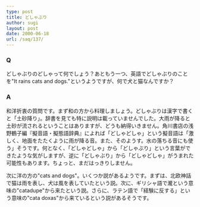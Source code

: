 ```yaml
---
type: post
title: どしゃぶり
author: sugi
layout: post
date: 2000-06-18
url: /saq/137/
---
```

### Q 

どしゃぶりのどしゃって何でしょう？あともう一つ、英語でどしゃぶりのことを"It rains cats and dogs."というようですが、何で犬と猫なんですか？

### A 

和洋折衷の質問です。まず和の方から料理しましょう。どしゃぶりは漢字で書くと「土砂降り」。辞書を見ても特に説明は載っていませんでした。大雨が降ると土砂が流されるということはありますが、どうも納得いきません。角川書店の浅野鶴子編『擬音語・擬態語辞典』によれば「どしゃどしゃ」という擬音語は「激しく、地面をたたくように雨が降る音。また、そのようす。水の落ちる音にも使う」そうです。何となく、「どしゃどしゃ」から「どしゃぶり」という言葉ができたような気がしますが、逆に「どしゃぶり」から「どしゃどしゃ」がうまれた可能性もあります。ちょっと、まだはっきりしません。

次に洋の方の"cats and dogs"。いくつか説があるようです。まずは、北欧神話で猫は雨を表し、犬は風を表していたという説。次に、ギリシャ語で瀧という意味の"catadupe"から来たという説。さらに、ラテン語で「経験に反する」という意味の"cata doxas"から来ているという説があるそうです。
